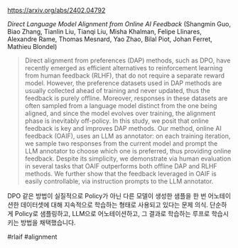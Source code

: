 https://arxiv.org/abs/2402.04792

*Direct Language Model Alignment from Online AI Feedback* (Shangmin Guo, Biao Zhang, Tianlin Liu, Tianqi Liu, Misha Khalman, Felipe Llinares, Alexandre Rame, Thomas Mesnard, Yao Zhao, Bilal Piot, Johan Ferret, Mathieu Blondel)

> Direct alignment from preferences (DAP) methods, such as DPO, have recently emerged as efficient alternatives to reinforcement learning from human feedback (RLHF), that do not require a separate reward model. However, the preference datasets used in DAP methods are usually collected ahead of training and never updated, thus the feedback is purely offline. Moreover, responses in these datasets are often sampled from a language model distinct from the one being aligned, and since the model evolves over training, the alignment phase is inevitably off-policy. In this study, we posit that online feedback is key and improves DAP methods. Our method, online AI feedback (OAIF), uses an LLM as annotator: on each training iteration, we sample two responses from the current model and prompt the LLM annotator to choose which one is preferred, thus providing online feedback. Despite its simplicity, we demonstrate via human evaluation in several tasks that OAIF outperforms both offline DAP and RLHF methods. We further show that the feedback leveraged in OAIF is easily controllable, via instruction prompts to the LLM annotator.

DPO 같은 방법이 실질적으로 Policy가 아닌 다른 모델이 생성한 샘플을 한 번 어노테이션한 데이터셋에 대해 지속적으로 학습하는 형태로 사용되고 있다는 문제 의식. 단순하게 Policy로 샘플링하고, LLM으로 어노테이션하고, 그 결과로 학습하는 루프로 학습시키는 방법을 채택했습니다.

#rlaif #alignment
